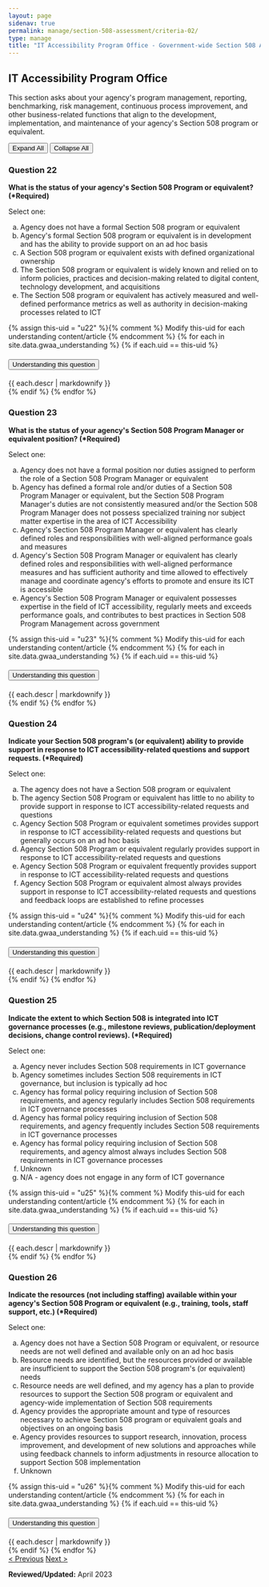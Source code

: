 ```yaml
---
layout: page
sidenav: true
permalink: manage/section-508-assessment/criteria-02/
type: manage
title: "IT Accessibility Program Office - Government-wide Section 508 Assessment Criteria"
---
```


<H2 id="it-accessibility-program-office">IT Accessibility Program Office</H2>
<p>This section asks about your agency's program management, reporting, benchmarking, risk management, continuous process improvement, and other business-related functions that align to the development, implementation, and maintenance of your agency's Section 508 program or equivalent. </p>

<!-- Expand/Collapse All "Understanding" Content -->
<div class="margin-y-3 margin-x-1">
    <button id="expand-all" class="usa-button">Expand All</button>
    <button id="collapse-all" class="usa-button">Collapse All</button>
</div>

<div class="usa-card-group">
<!-- begin insert criteria -->

<!-- Q:022-->
<div class="usa-card tablet:grid-col-12">
    <div class="usa-card__container border-top">
        <div class="usa-card__header">
            <h3 class="usa-card__heading"> Question 22 </h3>
        </div>
        <div class="usa-card__body">
            <p><strong> What is the status of your agency's Section 508 Program or equivalent? (*Required) </strong></p>
            <p> Select one: </p>
            <p>
            <ol type="a">
                <li>Agency does not have a formal Section 508 program or equivalent</li>
                <li>Agency's formal Section 508 program or equivalent is in development and has the ability to provide
                    support on an ad hoc basis</li>
                <li>A Section 508 program or equivalent exists with defined organizational ownership</li>
                <li>The Section 508 program or equivalent is widely known and relied on to inform policies, practices
                    and decision-making related to digital content, technology development, and acquisitions</li>
                <li>The Section 508 program or equivalent has actively measured and well-defined performance metrics as
                    well as authority in decision-making processes related to ICT</li>
            </ol>
            </p>
        </div>
        {% assign this-uid = "u22" %}{% comment %} Modify this-uid for each understanding content/article {% endcomment %}
        {% for each in site.data.gwaa_understanding %}
            {% if each.uid == this-uid %}
            <!-- Understanding -->
            <div class="border-top-05 border-primary margin-top-1">
                <div class="usa-accordion">
                    <h4 class="usa-accordion__heading">
                        <button
                        type="button"
                        class="usa-accordion__button understand_button padding-left-3"
                        aria-expanded="false"
                        aria-controls="{{ each.uid }}"
                        >
                        Understanding this question
                        </button>
                    </h4>
                    <div id="{{ each.uid }}" class="usa-accordion__content understand_content usa-prose padding-x-3 padding-y-0 bg-primary-lighter text-primary-darker border-top-05 border-primary">
                        <div class="margin-x-auto margin-y-0">
                            {{ each.descr | markdownify }}
                        </div>
                    </div>
                </div>
            </div>
            {% endif %}
        {% endfor %}
    </div>
</div>
<!-- Q:023-->
<div class="usa-card tablet:grid-col-12">
    <div class="usa-card__container border-top">
        <div class="usa-card__header">
            <h3 class="usa-card__heading"> Question 23 </h3>
        </div>
        <div class="usa-card__body">
            <p><strong> What is the status of your agency's Section 508 Program Manager or equivalent position?
                    (*Required) </strong></p>
            <p> Select one: </p>
            <p>
            <ol type="a">
                <li>Agency does not have a formal position nor duties assigned to perform the role of a Section 508
                    Program Manager or equivalent</li>
                <li>Agency has defined a formal role and/or duties of a Section 508 Program Manager or equivalent, but
                    the Section 508 Program Manager's duties are not consistently measured and/or the Section 508
                    Program Manager does not possess specialized training nor subject matter expertise in the area of
                    ICT Accessibility</li>
                <li>Agency's Section 508 Program Manager or equivalent has clearly defined roles and responsibilities
                    with well-aligned performance goals and measures</li>
                <li>Agency's Section 508 Program Manager or equivalent has clearly defined roles and responsibilities
                    with well-aligned performance measures and has sufficient authority and time allowed to effectively
                    manage and coordinate agency's efforts to promote and ensure its ICT is accessible</li>
                <li>Agency's Section 508 Program Manager or equivalent possesses expertise in the field of ICT
                    accessibility, regularly meets and exceeds performance goals, and contributes to best practices in
                    Section 508 Program Management across government</li>
            </ol>
            </p>
        </div>
        {% assign this-uid = "u23" %}{% comment %} Modify this-uid for each understanding content/article {% endcomment %}
        {% for each in site.data.gwaa_understanding %}
            {% if each.uid == this-uid %}
            <!-- Understanding -->
            <div class="border-top-05 border-primary margin-top-1">
                <div class="usa-accordion">
                    <h4 class="usa-accordion__heading">
                        <button
                        type="button"
                        class="usa-accordion__button understand_button padding-left-3"
                        aria-expanded="false"
                        aria-controls="{{ each.uid }}"
                        >
                        Understanding this question
                        </button>
                    </h4>
                    <div id="{{ each.uid }}" class="usa-accordion__content understand_content usa-prose padding-x-3 padding-y-0 bg-primary-lighter text-primary-darker border-top-05 border-primary">
                        <div class="margin-x-auto margin-y-0">
                            {{ each.descr | markdownify }}
                        </div>
                    </div>
                </div>
            </div>
            {% endif %}
        {% endfor %}
    </div>
</div>
<!-- Q:024-->
<div class="usa-card tablet:grid-col-12">
    <div class="usa-card__container border-top">
        <div class="usa-card__header">
            <h3 class="usa-card__heading"> Question 24 </h3>
        </div>
        <div class="usa-card__body">
            <p><strong> Indicate your Section 508 program's (or equivalent) ability to provide support in response to
                    ICT accessibility-related questions and support requests. (*Required) </strong></p>
            <p> Select one: </p>
            <p>
            <ol type="a">
                <li>The agency does not have a Section 508 program or equivalent</li>
                <li>The agency Section 508 Program or equivalent has little to no ability to provide support in response
                    to ICT accessibility-related requests and questions</li>
                <li>Agency Section 508 Program or equivalent sometimes provides support in response to ICT
                    accessibility-related requests and questions but generally occurs on an ad hoc basis</li>
                <li>Agency Section 508 Program or equivalent regularly provides support in response to ICT
                    accessibility-related requests and questions</li>
                <li>Agency Section 508 Program or equivalent frequently provides support in response to ICT
                    accessibility-related requests and questions</li>
                <li>Agency Section 508 Program or equivalent almost always provides support in response to ICT
                    accessibility-related requests and questions and feedback loops are established to refine processes
                </li>
            </ol>
            </p>
        </div>
        {% assign this-uid = "u24" %}{% comment %} Modify this-uid for each understanding content/article {% endcomment %}
        {% for each in site.data.gwaa_understanding %}
            {% if each.uid == this-uid %}
            <!-- Understanding -->
            <div class="border-top-05 border-primary margin-top-1">
                <div class="usa-accordion">
                    <h4 class="usa-accordion__heading">
                        <button
                        type="button"
                        class="usa-accordion__button understand_button padding-left-3"
                        aria-expanded="false"
                        aria-controls="{{ each.uid }}"
                        >
                        Understanding this question
                        </button>
                    </h4>
                    <div id="{{ each.uid }}" class="usa-accordion__content understand_content usa-prose padding-x-3 padding-y-0 bg-primary-lighter text-primary-darker border-top-05 border-primary">
                        <div class="margin-x-auto margin-y-0">
                            {{ each.descr | markdownify }}
                        </div>
                    </div>
                </div>
            </div>
            {% endif %}
        {% endfor %}
    </div>
</div>
<!-- Q:025-->
<div class="usa-card tablet:grid-col-12">
    <div class="usa-card__container border-top">
        <div class="usa-card__header">
            <h3 class="usa-card__heading"> Question 25 </h3>
        </div>
        <div class="usa-card__body">
            <p><strong> Indicate the extent to which Section 508 is integrated into ICT governance processes (e.g.,
                    milestone reviews, publication/deployment decisions, change control reviews). (*Required) </strong>
            </p>
            <p> Select one: </p>
            <p>
            <ol type="a">
                <li>Agency never includes Section 508 requirements in ICT governance</li>
                <li>Agency sometimes includes Section 508 requirements in ICT governance, but inclusion is typically ad
                    hoc</li>
                <li>Agency has formal policy requiring inclusion of Section 508 requirements, and agency regularly
                    includes Section 508 requirements in ICT governance processes</li>
                <li>Agency has formal policy requiring inclusion of Section 508 requirements, and agency frequently
                    includes Section 508 requirements in ICT governance processes</li>
                <li>Agency has formal policy requiring inclusion of Section 508 requirements, and agency almost always
                    includes Section 508 requirements in ICT governance processes</li>
                <li>Unknown</li>
                <li>N/A - agency does not engage in any form of ICT governance</li>
            </ol>
            </p>
        </div>
        {% assign this-uid = "u25" %}{% comment %} Modify this-uid for each understanding content/article {% endcomment %}
        {% for each in site.data.gwaa_understanding %}
            {% if each.uid == this-uid %}
            <!-- Understanding -->
            <div class="border-top-05 border-primary margin-top-1">
                <div class="usa-accordion">
                    <h4 class="usa-accordion__heading">
                        <button
                        type="button"
                        class="usa-accordion__button understand_button padding-left-3"
                        aria-expanded="false"
                        aria-controls="{{ each.uid }}"
                        >
                        Understanding this question
                        </button>
                    </h4>
                    <div id="{{ each.uid }}" class="usa-accordion__content understand_content usa-prose padding-x-3 padding-y-0 bg-primary-lighter text-primary-darker border-top-05 border-primary">
                        <div class="margin-x-auto margin-y-0">
                            {{ each.descr | markdownify }}
                        </div>
                    </div>
                </div>
            </div>
            {% endif %}
        {% endfor %}
    </div>
</div>
<!-- Q:026-->
<div class="usa-card tablet:grid-col-12">
    <div class="usa-card__container border-top">
        <div class="usa-card__header">
            <h3 class="usa-card__heading"> Question 26 </h3>
        </div>
        <div class="usa-card__body">
            <p><strong> Indicate the resources (not including staffing) available within your agency's Section 508
                    Program or equivalent (e.g., training, tools, staff support, etc.) (*Required) </strong></p>
            <p> Select one: </p>
            <p>
            <ol type="a">
                <li>Agency does not have a Section 508 Program or equivalent, or resource needs are not well defined and
                    available only on an ad hoc basis</li>
                <li>Resource needs are identified, but the resources provided or available are insufficient to support
                    the Section 508 program's (or equivalent) needs</li>
                <li>Resource needs are well defined, and my agency has a plan to provide resources to support the
                    Section 508 program or equivalent and agency-wide implementation of Section 508 requirements</li>
                <li>Agency provides the appropriate amount and type of resources necessary to achieve Section 508
                    program or equivalent goals and objectives on an ongoing basis</li>
                <li>Agency provides resources to support research, innovation, process improvement, and development of
                    new solutions and approaches while using feedback channels to inform adjustments in resource
                    allocation to support Section 508 implementation</li>
                <li>Unknown</li>
            </ol>
            </p>
        </div>
        {% assign this-uid = "u26" %}{% comment %} Modify this-uid for each understanding content/article {% endcomment %}
        {% for each in site.data.gwaa_understanding %}
            {% if each.uid == this-uid %}
            <!-- Understanding -->
            <div class="border-top-05 border-primary margin-top-1">
                <div class="usa-accordion">
                    <h4 class="usa-accordion__heading">
                        <button
                        type="button"
                        class="usa-accordion__button understand_button padding-left-3"
                        aria-expanded="false"
                        aria-controls="{{ each.uid }}"
                        >
                        Understanding this question
                        </button>
                    </h4>
                    <div id="{{ each.uid }}" class="usa-accordion__content understand_content usa-prose padding-x-3 padding-y-0 bg-primary-lighter text-primary-darker border-top-05 border-primary">
                        <div class="margin-x-auto margin-y-0">
                            {{ each.descr | markdownify }}
                        </div>
                    </div>
                </div>
            </div>
            {% endif %}
        {% endfor %}
    </div>
</div>

<!-- end insert criteria -->
</div>

<div id="prev-next-section">
    <a class="prev-page" title="Go to previous page" href="{{site.baseurl}}/manage/section-508-assessment/criteria-01/"> < Previous</a>
    <a class="prev-page" title="Go to next page" href="{{site.baseurl}}/manage/section-508-assessment/criteria-03/"> Next > </a>
</div>

**Reviewed/Updated:** April 2023

<!-- Expand/Collapse All Understanding Content script -->
<script>
    $("#expand-all").on("click", function (){
        $(".understand_button").attr("aria-expanded", "true");
        $(".understand_content").removeAttr("hidden");
    });
    $("#collapse-all").on("click", function (){
        $(".understand_button").attr("aria-expanded", "false");
        $(".understand_content").attr("hidden","");
    });
</script>

<!-- Unhide hash/anchor from external url -->
<script>
    $(function(){
        var u_hash = window.location.hash;
        $(u_hash).removeAttr("hidden");
    });
</script>